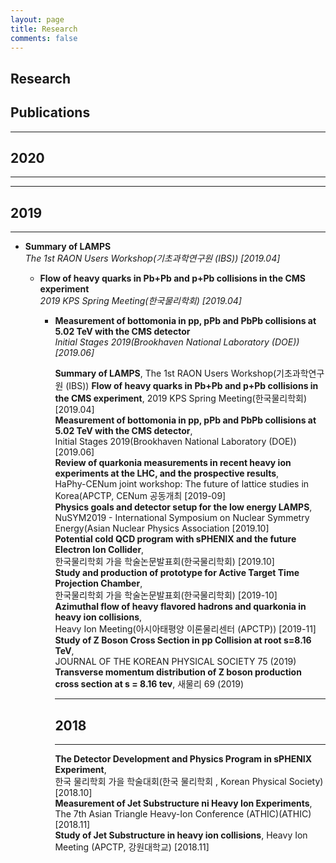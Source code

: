 ```yaml
---
layout: page
title: Research
comments: false
---
```

<div class="main-content">
       <section>
   <div class="section-title">
       <h2><span>Research</span></h2>
   </div>
    
   <div class="article-post">
   <h2 id="Publications">Publications</h2>

* * *
## 2020
* * *

* * *
## 2019
* * *
<ul>
  <li>
    <p><strong>Summary of LAMPS</strong><br />
<em>The 1st RAON Users Workshop(기초과학연구원 (IBS)) [2019.04]</em>
  </li>
<ul>
  <li>
    <p><strong>Flow of heavy quarks in Pb+Pb and p+Pb collisions in the CMS experiment</strong><br />
<em>2019 KPS Spring Meeting(한국물리학회) [2019.04]</em>
  </li>
<ul>
  <li>
    <p><strong>Measurement of bottomonia in pp, pPb and PbPb collisions at 5.02 TeV with the CMS detector</strong><br />
<em>Initial Stages 2019(Brookhaven National Laboratory (DOE)) [2019.06]</em>
  </li>
  
  
  
  
**Summary of LAMPS**, The 1st RAON Users Workshop(기초과학연구원 (IBS))
**Flow of heavy quarks in Pb+Pb and p+Pb collisions in the CMS experiment**, 2019 KPS Spring Meeting(한국물리학회) [2019.04]   
**Measurement of bottomonia in pp, pPb and PbPb collisions at 5.02 TeV with the CMS detector**,   
Initial Stages 2019(Brookhaven National Laboratory (DOE))[2019.06]   
**Review of quarkonia measurements in recent heavy ion experiments at the LHC, and the prospective results**,   
HaPhy-CENum joint workshop: The future of lattice studies in Korea(APCTP, CENum 공동개최 [2019-09]   
**Physics goals and detector setup for the low energy LAMPS**,   
NuSYM2019 - International Symposium on Nuclear Symmetry Energy(Asian Nuclear Physics Association [2019.10]   
**Potential cold QCD program with sPHENIX and the future Electron Ion Collider**,   
한국물리학회 가을 학술논문발표회(한국물리학회) [2019.10]   
**Study and production of prototype for Active Target Time Projection Chamber**,   
한국물리학회 가을 학술논문발표회(한국물리학회) [2019-10]   
**Azimuthal flow of heavy flavored hadrons and quarkonia in heavy ion collisions**,   
Heavy Ion Meeting(아시아태평양 이론물리센터 (APCTP)) [2019-11]   
**Study of Z Boson Cross Section in pp Collision at root s=8.16 TeV**,  
JOURNAL OF THE KOREAN PHYSICAL SOCIETY 75 (2019)   
**Transverse momentum distribution of Z boson production cross section at s = 8.16 tev**, 새물리 69 (2019)   


* * *
## 2018
* * *
**The Detector Development and Physics Program in sPHENIX Experiment**,   
한국 물리학회 가을 학술대회(한국 물리학회 , Korean Physical Society) [2018.10]   
**Measurement of Jet Substructure ni Heavy Ion Experiments**,   
The 7th Asian Triangle Heavy-Ion Conference (ATHIC)(ATHIC) [2018.11]   
**Study of Jet Substructure in heavy ion collisions**, Heavy Ion Meeting (APCTP, 강원대학교) [2018.11]   


